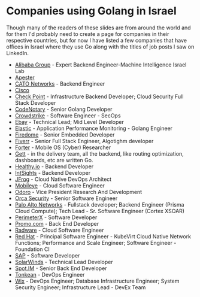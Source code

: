 # Companies using Golang in Israel

Though many of the readers of these slides are from around the world and for them I'd probably need to create a page for companies in their respective countries,
but for now I have listed a few companies that have offices in Israel where they use Go along with the titles of job posts I saw on LinkedIn.


* [Alibaba Group](https://www.alibabagroup.com/) - Expert Backend Engineer-Machine Intelligence Israel Lab
* [Apester](https://apester.com/)
* [CATO Networks](https://www.catonetworks.com/) - Backend Engineer
* [Cisco](https://www.cisco.com/)
* [Check Point](https://www.checkpoint.com/) - Infrastructure Backend Developer; Cloud Security Full Stack Developer
* [CodeNotary](https://www.codenotary.io/) - Senior Golang Developer
* [Crowdstrike](https://www.crowdstrike.com/) - Software Engineer - SecOps
* [Ebay](https://www.ebay.com/) - Technical Lead; Mid Level Developer
* [Elastic](https://www.elastic.co/) - Application Performance Monitoring - Golang Engineer
* [Firedome](https://firedome.io/) -  Senior Embedded Developer
* [Fiverr](https://www.fiverr.com/) - Senior Full Stack Engineer, Algotighm developer
* [Forter](https://www.forter.com/) - Mobile OS (Cyber) Researcher
* [Gett](https://gett.com/) - in the delivery team, all the backend, like routing optimization, dashboards, etc are written Go.
* [Healthy.io](https://healthy.io/) - Backend Developer
* [IntSights](https://intsights.com/) - Backend Developer
* [JFrog](https://jfrog.com/) - Cloud Native DevOps Architect
* [Mobileye](https://www.mobileye.com/) - Cloud Software Engineer
* [Odoro](https://www.odoro.com/) - Vice President Research And Development
* [Orca Security](https://orca.security/) - Senior Software Engineer
* [Palo Alto Networks](https://www.paloaltonetworks.com/) - Fullstack developer; Backend Engineer  (Prisma Cloud Compute); Tech Lead - Sr. Software Engineer (Cortex XSOAR)
* [PerimeterX](https://www.perimeterx.com/) - Software Developer
* [Promo.com](https://promo.com/) - Back End Developer
* [Radware](https://www.radware.com/) - Cloud Software Engineer
* [Red Hat](https://www.redhat.com/) - Principal Software Engineer - KubeVirt Cloud Native Network Functions; Performance and Scale Engineer; Software Engineer - Foundation CI
* [SAP](https://www.sap.com/) - Software Developer
* [SolarWinds](https://www.solarwinds.com/) - Technical Lead Developer
* [Spot.IM](https://www.spot.im/) - Senior Back End Developer
* [Tonkean](https://tonkean.com/) - DevOps Engineer
* [Wix](https://www.wix.com/) - DevOps Engineer; Database Infrastructure Engineer; System Security Engineer; Infrastructure Lead - DevEx Team



